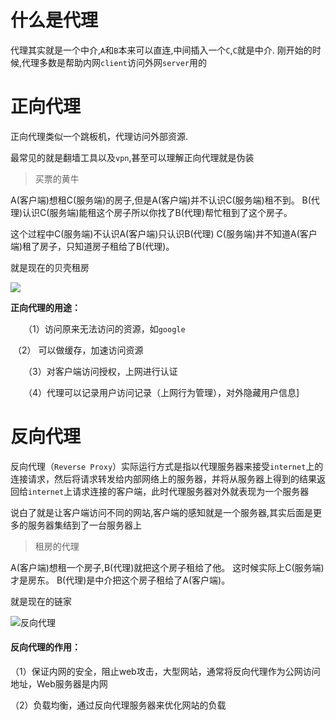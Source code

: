 # 什么是代理

代理其实就是一个中介,`A`和`B`本来可以直连,中间插入一个`C`,`C`就是中介.
刚开始的时候,代理多数是帮助内网`client`访问外网`server`用的

# 正向代理

正向代理类似一个跳板机，代理访问外部资源.

最常见的就是翻墙工具以及`vpn`,甚至可以理解正向代理就是伪装

> 买票的黄牛

 A(客户端)想租C(服务端)的房子,但是A(客户端)并不认识C(服务端)租不到。
 B(代理)认识C(服务端)能租这个房子所以你找了B(代理)帮忙租到了这个房子。

这个过程中C(服务端)不认识A(客户端)只认识B(代理)
 C(服务端)并不知道A(客户端)租了房子，只知道房子租给了B(代理)。

就是现在的贝壳租房

![](https://gitee.com/Uvdream/images/raw/master/images/20210126153917.png)

**正向代理的用途：**

　　（1）访问原来无法访问的资源，如`google`

​    	（2） 可以做缓存，加速访问资源

　　（3）对客户端访问授权，上网进行认证

　　（4）代理可以记录用户访问记录（上网行为管理），对外隐藏用户信息]



# 反向代理

反向代理（`Reverse Proxy`）实际运行方式是指以代理服务器来接受`internet`上的连接请求，然后将请求转发给内部网络上的服务器，并将从服务器上得到的结果返回给`internet`上请求连接的客户端，此时代理服务器对外就表现为一个服务器

说白了就是让客户端访问不同的网站,客户端的感知就是一个服务器,其实后面是更多的服务器集结到了一台服务器上

> 租房的代理

A(客户端)想租一个房子,B(代理)就把这个房子租给了他。
这时候实际上C(服务端)才是房东。
B(代理)是中介把这个房子租给了A(客户端)。

就是现在的链家



![反向代理](https://gitee.com/Uvdream/images/raw/master/images/20210126152527.png)

#### 反向代理的作用：

（1）保证内网的安全，阻止web攻击，大型网站，通常将反向代理作为公网访问地址，Web服务器是内网

（2）负载均衡，通过反向代理服务器来优化网站的负载